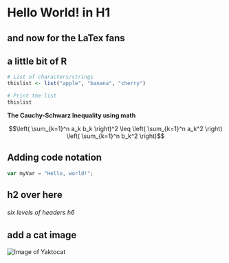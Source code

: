 # Hello World! in H1

## and now for the LaTex fans

## a little bit of R
```R
# List of characters/strings
thislist <- list("apple", "banana", "cherry")

# Print the list
thislist
```

**The Cauchy-Schwarz Inequality using math**

```math
\left( \sum_{k=1}^n a_k b_k \right)^2 \leq \left( \sum_{k=1}^n a_k^2 \right) \left( \sum_{k=1}^n b_k^2 \right)
```

## Adding code notation

```Javascript
var myVar = "Hello, world!";
```


## h2 over here

###### six levels of headers h6

## add a cat image

![Image of Yaktocat](https://octodex.github.com/images/yaktocat.png)
